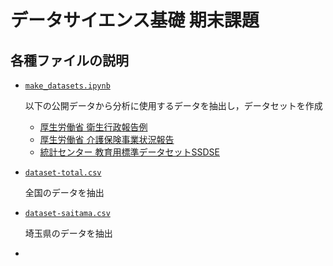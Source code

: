 # データサイエンス基礎 期末課題
## 各種ファイルの説明
- [`make_datasets.ipynb`](https://github.com/naokey-on-saitama/basic_data_science/blob/main/make_datasets.ipynb)

  以下の公開データから分析に使用するデータを抽出し，データセットを作成
  - [厚生労働省 衛生行政報告例](https://www.e-stat.go.jp/stat-search/files?page=1&toukei=00450027&tstat=000001031469)
  - [厚生労働省 介護保険事業状況報告](https://www.mhlw.go.jp/topics/kaigo/osirase/jigyo/m23/2301.html)
  - [統計センター 教育用標準データセットSSDSE](https://www.nstac.go.jp/use/literacy/ssdse/)

- [`dataset-total.csv`](https://github.com/naokey-on-saitama/basic_data_science/blob/main/dataset-total.csv)
  
  全国のデータを抽出

- [`dataset-saitama.csv`](https://github.com/naokey-on-saitama/basic_data_science/blob/main/dataset-saitama.csv)
  
  埼玉県のデータを抽出

- []()